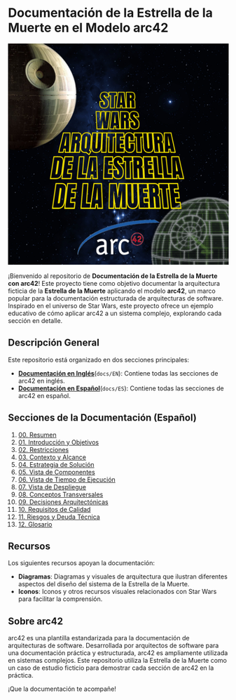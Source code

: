 # Documentación de la Estrella de la Muerte en el Modelo arc42

<div align="center">
    <img src="resources/images/star_wars_death_star_architecture_ES.png" alt="Death Star Architecture - English" width="600"/>
</div>

¡Bienvenido al repositorio de **Documentación de la Estrella de la Muerte con arc42**! Este proyecto tiene como objetivo documentar la arquitectura ficticia de la **Estrella de la Muerte** aplicando el modelo **arc42**, un marco popular para la documentación estructurada de arquitecturas de software. Inspirado en el universo de Star Wars, este proyecto ofrece un ejemplo educativo de cómo aplicar arc42 a un sistema complejo, explorando cada sección en detalle.

## Descripción General

Este repositorio está organizado en dos secciones principales:
- **[Documentación en Inglés](docs/EN)**(`docs/EN`): Contiene todas las secciones de arc42 en inglés.
- **[Documentación en Español](docs/ES)**(`docs/ES`): Contiene todas las secciones de arc42 en español.

## Secciones de la Documentación (Español)

1. [00. Resumen](docs/ES/00_resumen.md)
2. [01. Introducción y Objetivos](docs/ES/01_introduccion_y_objetivos.md)
3. [02. Restricciones](docs/ES/02_restricciones.md)
4. [03. Contexto y Alcance](docs/ES/03_contexto_y_alcance.md)
5. [04. Estrategia de Solución](docs/ES/04_estrategia_de_solucion.md)
6. [05. Vista de Componentes](docs/ES/05_vista_de_componentes.md)
7. [06. Vista de Tiempo de Ejecución](docs/ES/06_vista_de_tiempo_de_ejecucion.md)
8. [07. Vista de Despliegue](docs/ES/07_vista_de_despliegue.md)
9. [08. Conceptos Transversales](docs/ES/08_conceptos_transversales.md)
10. [09. Decisiones Arquitectónicas](docs/ES/09_decisiones_arquitectonicas.md)
11. [10. Requisitos de Calidad](docs/ES/10_requisitos_de_calidad.md)
12. [11. Riesgos y Deuda Técnica](docs/ES/11_riesgos_y_deuda_tecnica.md)
13. [12. Glosario](docs/ES/12_glosario.md)

## Recursos

Los siguientes recursos apoyan la documentación:
- **Diagramas**: Diagramas y visuales de arquitectura que ilustran diferentes aspectos del diseño del sistema de la Estrella de la Muerte.
- **Iconos**: Iconos y otros recursos visuales relacionados con Star Wars para facilitar la comprensión.

## Sobre arc42

arc42 es una plantilla estandarizada para la documentación de arquitecturas de software. Desarrollada por arquitectos de software para una documentación práctica y estructurada, arc42 es ampliamente utilizada en sistemas complejos. Este repositorio utiliza la Estrella de la Muerte como un caso de estudio ficticio para demostrar cada sección de arc42 en la práctica.

¡Que la documentación te acompañe!
